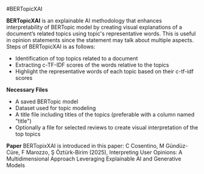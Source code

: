 #BERTopicXAI

**BERTopicXAI** is an explainable AI methodology that enhances interpretability of BERTopic model by creating visual explanations of a document’s related topics using topic's representative words. This is useful in opinion statements since the statement may talk about multiple aspects. Steps of BERTopicXAI is as follows:

- Identification of top topics related to a document
- Extracting c-TF-IDF scores of the words relative to the topics
- Highlight the representative words of each topic based on their c-tf-idf scores

**Necessary Files**
- A saved BERTopic model
- Dataset used for topic modeling
- A title file including titles of the topics (preferable with a column named "title")
- Optionally a file for selected reviews to create visual interpretation of the top topics

**Paper**
BERTopixXAI is introduced in this paper: 
C Cosentino, M Gündüz-Cüre, F Marozzo, Ş Öztürk-Birim (2025), Interpreting User Opinions: A Multidimensional Approach Leveraging Explainable AI and Generative Models



